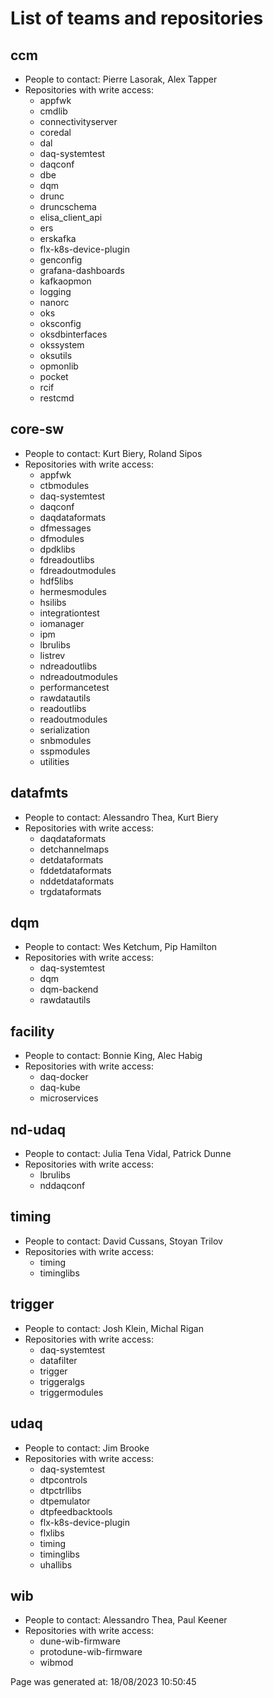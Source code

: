 # List of teams and repositories 


## ccm
* People to contact: Pierre Lasorak, Alex Tapper
* Repositories with write access:
    * appfwk
    * cmdlib
    * connectivityserver
    * coredal
    * dal
    * daq-systemtest
    * daqconf
    * dbe
    * dqm
    * drunc
    * druncschema
    * elisa_client_api
    * ers
    * erskafka
    * flx-k8s-device-plugin
    * genconfig
    * grafana-dashboards
    * kafkaopmon
    * logging
    * nanorc
    * oks
    * oksconfig
    * oksdbinterfaces
    * okssystem
    * oksutils
    * opmonlib
    * pocket
    * rcif
    * restcmd

## core-sw
* People to contact: Kurt Biery, Roland Sipos
* Repositories with write access:
    * appfwk
    * ctbmodules
    * daq-systemtest
    * daqconf
    * daqdataformats
    * dfmessages
    * dfmodules
    * dpdklibs
    * fdreadoutlibs
    * fdreadoutmodules
    * hdf5libs
    * hermesmodules
    * hsilibs
    * integrationtest
    * iomanager
    * ipm
    * lbrulibs
    * listrev
    * ndreadoutlibs
    * ndreadoutmodules
    * performancetest
    * rawdatautils
    * readoutlibs
    * readoutmodules
    * serialization
    * snbmodules
    * sspmodules
    * utilities

## datafmts
* People to contact: Alessandro Thea, Kurt Biery
* Repositories with write access:
    * daqdataformats
    * detchannelmaps
    * detdataformats
    * fddetdataformats
    * nddetdataformats
    * trgdataformats

## dqm
* People to contact: Wes Ketchum, Pip Hamilton
* Repositories with write access:
    * daq-systemtest
    * dqm
    * dqm-backend
    * rawdatautils

## facility
* People to contact: Bonnie King, Alec Habig
* Repositories with write access:
    * daq-docker
    * daq-kube
    * microservices

## nd-udaq
* People to contact: Julia Tena Vidal, Patrick Dunne
* Repositories with write access:
    * lbrulibs
    * nddaqconf

## timing
* People to contact: David Cussans, Stoyan Trilov
* Repositories with write access:
    * timing
    * timinglibs

## trigger
* People to contact: Josh Klein, Michal Rigan
* Repositories with write access:
    * daq-systemtest
    * datafilter
    * trigger
    * triggeralgs
    * triggermodules

## udaq
* People to contact: Jim Brooke
* Repositories with write access:
    * daq-systemtest
    * dtpcontrols
    * dtpctrllibs
    * dtpemulator
    * dtpfeedbacktools
    * flx-k8s-device-plugin
    * flxlibs
    * timing
    * timinglibs
    * uhallibs

## wib
* People to contact: Alessandro Thea, Paul Keener
* Repositories with write access:
    * dune-wib-firmware
    * protodune-wib-firmware
    * wibmod


Page was generated at: 18/08/2023 10:50:45

